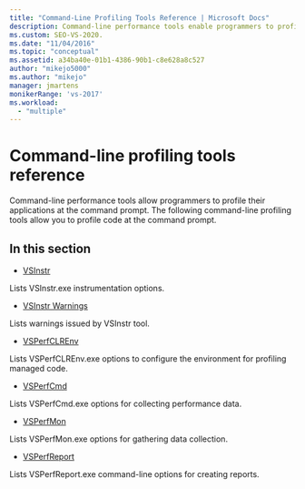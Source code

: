 ```yaml
---
title: "Command-Line Profiling Tools Reference | Microsoft Docs"
description: Command-line performance tools enable programmers to profile their applications at the command prompt. See an overview of the tools, with links to details.
ms.custom: SEO-VS-2020.
ms.date: "11/04/2016"
ms.topic: "conceptual"
ms.assetid: a34ba40e-01b1-4386-90b1-c8e628a8c527
author: "mikejo5000"
ms.author: "mikejo"
manager: jmartens
monikerRange: 'vs-2017'
ms.workload:
  - "multiple"
---
```

# Command-line profiling tools reference
Command-line performance tools allow programmers to profile their applications at the command prompt. The following command-line profiling tools allow you to profile code at the command prompt.

## In this section
- [VSInstr](../profiling/vsinstr.md)

 Lists VSInstr.exe instrumentation options.

- [VSInstr Warnings](../profiling/vsinstr-warnings.md)

 Lists warnings issued by VSInstr tool.

- [VSPerfCLREnv](../profiling/vsperfclrenv.md)

 Lists VSPerfCLREnv.exe options to configure the environment for profiling managed code.

- [VSPerfCmd](../profiling/vsperfcmd.md)

 Lists VSPerfCmd.exe options for collecting performance data.

- [VSPerfMon](../profiling/vsperfmon.md)

 Lists VSPerfMon.exe options for gathering data collection.

- [VSPerfReport](../profiling/vsperfreport.md)

 Lists VSPerfReport.exe command-line options for creating reports.
